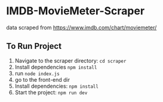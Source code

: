 # IMDB-MovieMeter-Scraper
data scraped from https://www.imdb.com/chart/moviemeter/

## To Run Project
1. Navigate to the scraper directory: `cd scraper`
2. Install dependencies `npm install`
3. run `node index.js`
4. go to the front-end dir
5. Install dependencies: `npm install`
6. Start the project: `npm run dev`




